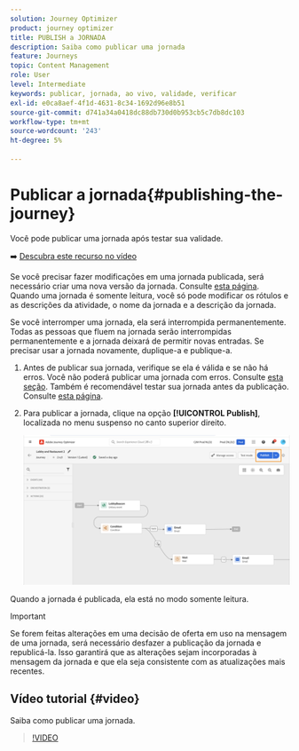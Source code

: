 ```yaml
---
solution: Journey Optimizer
product: journey optimizer
title: PUBLISH a JORNADA
description: Saiba como publicar uma jornada
feature: Journeys
topic: Content Management
role: User
level: Intermediate
keywords: publicar, jornada, ao vivo, validade, verificar
exl-id: e0ca8aef-4f1d-4631-8c34-1692d96e8b51
source-git-commit: d741a34a0418dc88db730d0b953cb5c7db8dc103
workflow-type: tm+mt
source-wordcount: '243'
ht-degree: 5%

---
```


# Publicar a jornada{#publishing-the-journey}

Você pode publicar uma jornada após testar sua validade.

➡️ [Descubra este recurso no vídeo](#video)

Se você precisar fazer modificações em uma jornada publicada, será necessário criar uma nova versão da jornada. Consulte [esta página](../building-journeys/journey.md). Quando uma jornada é somente leitura, você só pode modificar os rótulos e as descrições da atividade, o nome da jornada e a descrição da jornada.

Se você interromper uma jornada, ela será interrompida permanentemente. Todas as pessoas que fluem na jornada serão interrompidas permanentemente e a jornada deixará de permitir novas entradas. Se precisar usar a jornada novamente, duplique-a e publique-a.

1. Antes de publicar sua jornada, verifique se ela é válida e se não há erros. Você não poderá publicar uma jornada com erros. Consulte [esta seção](../building-journeys/troubleshooting.md#checking-for-errors-before-testing). Também é recomendável testar sua jornada antes da publicação. Consulte [esta página](../building-journeys/testing-the-journey.md).
1. Para publicar a jornada, clique na opção **[!UICONTROL Publish]**, localizada no menu suspenso no canto superior direito.

   ![](assets/journeyuc1_18.png)

Quando a jornada é publicada, ela está no modo somente leitura.

>[!IMPORTANT]
>
>Se forem feitas alterações em uma decisão de oferta em uso na mensagem de uma jornada, será necessário desfazer a publicação da jornada e republicá-la.  Isso garantirá que as alterações sejam incorporadas à mensagem da jornada e que ela seja consistente com as atualizações mais recentes.

## Vídeo tutorial {#video}

Saiba como publicar uma jornada.

>[!VIDEO](https://video.tv.adobe.com/v/3424998?quality=12)